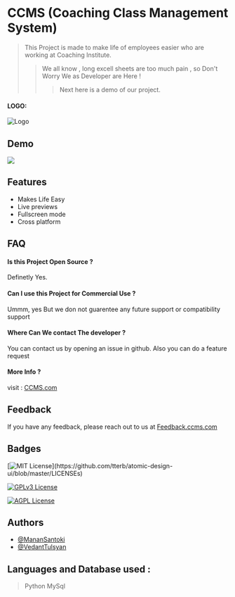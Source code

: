 
# CCMS (Coaching Class Management System)

>This Project is made to make life of employees easier who are working at Coaching Institute.
>>We all know , long excell sheets are too much pain , so Don't Worry We as Developer are Here !
>>>Next here is a demo of our project.



#### LOGO:


![Logo](https://imagizer.imageshack.com/img923/3861/1wiuxc.png)

    
## Demo

![](https://media.giphy.com/media/LUw4qcMbbjo1xA8tHM/giphy.gif)


## Features

- Makes Life Easy
- Live previews
- Fullscreen mode
- Cross platform

  
## FAQ

#### Is this Project Open Source ?

Definetly Yes.

#### Can I use this Project for Commercial Use ?

Ummm, yes But we don not guarentee any future support or compatibility support

#### Where Can We contact The developer ?

You can contact us by opening an issue in github. Also you can do a feature request

#### More Info ?

visit : [CCMS.com](copyrightccms.wordpress.com)
## Feedback

If you have any feedback, please reach out to us at [Feedback.ccms.com](copyrightccms.wordpress.com)

  
## Badges



[![MIT License](https://img.shields.io/apm/l/atomic-design-ui.svg?)](https://github.com/tterb/atomic-design-ui/blob/master/LICENSEs)

[![GPLv3 License](https://img.shields.io/badge/License-GPL%20v3-yellow.svg)](https://opensource.org/licenses/)

[![AGPL License](https://img.shields.io/badge/license-AGPL-blue.svg)](http://www.gnu.org/licenses/agpl-3.0)

  
## Authors

- [@MananSantoki](https://github.com/Manan-Santoki)
- [@VedantTulsyan]()

  
## Languages and Database used : 

>Python
MySql





  